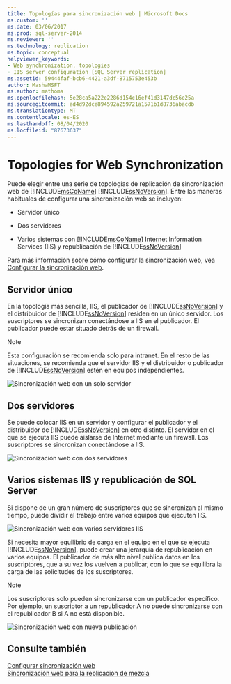 ```yaml
---
title: Topologías para sincronización web | Microsoft Docs
ms.custom: ''
ms.date: 03/06/2017
ms.prod: sql-server-2014
ms.reviewer: ''
ms.technology: replication
ms.topic: conceptual
helpviewer_keywords:
- Web synchronization, topologies
- IIS server configuration [SQL Server replication]
ms.assetid: 59444faf-bcb6-4421-a3df-8715753e453b
author: MashaMSFT
ms.author: mathoma
ms.openlocfilehash: 5e28ca5a222e2286d154c16ef41d3147dc56e25a
ms.sourcegitcommit: ad4d92dce894592a259721a1571b1d8736abacdb
ms.translationtype: MT
ms.contentlocale: es-ES
ms.lasthandoff: 08/04/2020
ms.locfileid: "87673637"
---
```

# <a name="topologies-for-web-synchronization"></a>Topologies for Web Synchronization
  Puede elegir entre una serie de topologías de replicación de sincronización web de [!INCLUDE[msCoName](../../includes/msconame-md.md)] [!INCLUDE[ssNoVersion](../../includes/ssnoversion-md.md)]. Entre las maneras habituales de configurar una sincronización web se incluyen:  
  
-   Servidor único  
  
-   Dos servidores  
  
-   Varios sistemas con [!INCLUDE[msCoName](../../includes/msconame-md.md)] Internet Information Services (IIS) y republicación de [!INCLUDE[ssNoVersion](../../includes/ssnoversion-md.md)]  
  
 Para más información sobre cómo configurar la sincronización web, vea [Configurar la sincronización web](configure-web-synchronization.md).  
  
## <a name="single-server"></a>Servidor único  
 En la topología más sencilla, IIS, el publicador de [!INCLUDE[ssNoVersion](../../includes/ssnoversion-md.md)] y el distribuidor de [!INCLUDE[ssNoVersion](../../includes/ssnoversion-md.md)] residen en un único servidor. Los suscriptores se sincronizan conectándose a IIS en el publicador. El publicador puede estar situado detrás de un firewall.  
  
> [!NOTE]  
>  Esta configuración se recomienda solo para intranet. En el resto de las situaciones, se recomienda que el servidor IIS y el distribuidor o publicador de [!INCLUDE[ssNoVersion](../../includes/ssnoversion-md.md)] estén en equipos independientes.  
  
 ![Sincronización web con un solo servidor](media/web-sync02.gif "Sincronización web con un solo servidor")  
  
## <a name="two-servers"></a>Dos servidores  
 Se puede colocar IIS en un servidor y configurar el publicador y el distribuidor de [!INCLUDE[ssNoVersion](../../includes/ssnoversion-md.md)] en otro distinto. El servidor en el que se ejecuta IIS puede aislarse de Internet mediante un firewall. Los suscriptores se sincronizan conectándose a IIS.  
  
 ![Sincronización web con dos servidores](media/web-sync03.gif "Sincronización web con dos servidores")  
  
## <a name="multiple-iis-systems-and-sql-server-republishing"></a>Varios sistemas IIS y republicación de SQL Server  
 Si dispone de un gran número de suscriptores que se sincronizan al mismo tiempo, puede dividir el trabajo entre varios equipos que ejecuten IIS.  
  
 ![Sincronización web con varios servidores IIS](media/web-sync04.gif "Sincronización web con varios servidores IIS")  
  
 Si necesita mayor equilibrio de carga en el equipo en el que se ejecuta [!INCLUDE[ssNoVersion](../../includes/ssnoversion-md.md)], puede crear una jerarquía de republicación en varios equipos. El publicador de más alto nivel publica datos en los suscriptores, que a su vez los vuelven a publicar, con lo que se equilibra la carga de las solicitudes de los suscriptores.  
  
> [!NOTE]  
>  Los suscriptores solo pueden sincronizarse con un publicador específico. Por ejemplo, un suscriptor a un republicador A no puede sincronizarse con el republicador B si A no está disponible.  
  
 ![Sincronización web con nueva publicación](media/web-sync05.gif "Sincronización web con nueva publicación")  
  
## <a name="see-also"></a>Consulte también  
 [Configurar sincronización web](configure-web-synchronization.md)   
 [Sincronización web para la replicación de mezcla](web-synchronization-for-merge-replication.md)  
  
  
